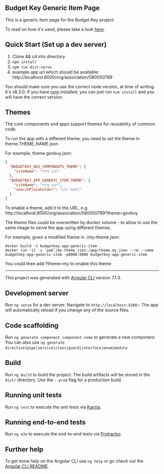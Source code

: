 ## Budget Key Generic Item Page

This is a generic item page for the Budget Key project.

To read on how it's used, please take a look [here](https://github.com/OpenBudget/BudgetKey/blob/master/documentation/FrontEndDevelopment.md).

## Quick Start (Set up a dev server)
1. Clone && cd into directory
2. `npm install`
3. `npm run dist-serve`
4. example app url which should be available: http://localhost:8000/org/association/580050789

You should make sure you use the correct node version, at time of writing it's v8.3.0. If you have [nvm](https://github.com/creationix/nvm/blob/master/README.md#installation) installed, 
you can just run `nvm install` and you will have the correct version.

## Themes

The core components and apps support themes for reusability of common code.

To run the app with a different theme, you need to set the theme in theme.THEME_NAME.json

For example, theme.govbuy.json:

```json
{
  "BUDGETKEY_NG2_COMPONENTS_THEME": {
    "siteName": "רכש פתוח"
  },
  "BUDGETKEY_APP_GENERIC_ITEM_THEME": {
    "siteName": "רכש פתוח",
    "searchPlaceholder": "חפשו רכש!"
  }
}
```

To enable a theme, add it to the URL, e.g. http://localhost:8000/org/association/580050789?theme=govbuy

The theme files could be overwritten by docker volume - to allow to use the same image to serve the app using different themes.

For example, given a modified theme in ./my-theme.json:

```
docker build -t budgetkey-app-generic-item .
docker run -it -v `pwd`/my-theme.json:/app/theme.my.json --rm --name budgetkey-app-generic-item -p8000:8000 budgetkey-app-generic-item
```

You could then add ?theme=my to enable this theme

--- 

This project was generated with [Angular CLI](https://github.com/angular/angular-cli) version 7.1.3.

## Development server

Run `ng serve` for a dev server. Navigate to `http://localhost:4200/`. The app will automatically reload if you change any of the source files.

## Code scaffolding

Run `ng generate component component-name` to generate a new component. You can also use `ng generate directive|pipe|service|class|guard|interface|enum|module`.

## Build

Run `ng build` to build the project. The build artifacts will be stored in the `dist/` directory. Use the `--prod` flag for a production build.

## Running unit tests

Run `ng test` to execute the unit tests via [Karma](https://karma-runner.github.io).

## Running end-to-end tests

Run `ng e2e` to execute the end-to-end tests via [Protractor](http://www.protractortest.org/).

## Further help

To get more help on the Angular CLI use `ng help` or go check out the [Angular CLI README](https://github.com/angular/angular-cli/blob/master/README.md).
